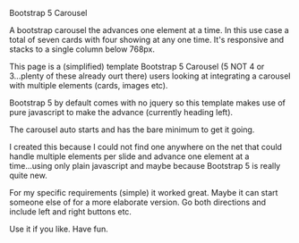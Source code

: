 Bootstrap 5 Carousel

A bootstrap carousel the advances one element at a time. In this use case a total of seven cards with four showing at any one time. It's responsive and stacks to a single column below 768px.

This page is a (simplified) template Bootstrap 5 Carousel (5 NOT 4 or 3...plenty of these already ourt there) users looking at integrating a carousel with multiple elements (cards, images etc).

Bootstrap 5 by default comes with no jquery so this template makes use of pure javascript to make the advance (currently heading left).

The carousel auto starts and has the bare minimum to get it going.

I created this because I could not find one anywhere on the net that could handle multiple elements per slide and advance one element at a time...using only plain javascript and maybe because Bootstrap 5 is really quite new.

For my specific requirements (simple) it worked great. Maybe it can start someone else of for a more elaborate version. Go both directions and include left and right buttons etc.

Use it if you like. Have fun.

